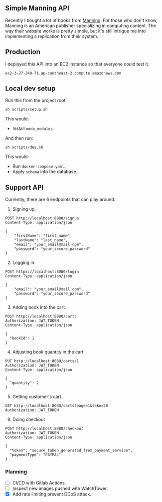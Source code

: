 ## Simple Manning API

Recently I bought a lot of books from [Manning](https://manning.com/). For those who don't know, Manning is an American publisher specializing in computing content. The way their website works is pretty simple, but it's still intrigue me into implementing a replication from their system.

## Production

I deployed this API into an EC2 instance so that everyone could test it.

```text
ec2-3-27-248-71.ap-southeast-2.compute.amazonaws.com
```

## Local dev setup

Run this from the project root:

```shell
sh scripts/setup.sh
```

This would:

- Install `node_modules`.

And then run:

```shell
sh scripts/dev.sh
```

This would:
- Run `docker-compose.yaml`.
- Apply `schema` into the database.


## Support API

Currently, there are 6 endpoints that can play around.

1. Signing up.

```http request
POST http://localhost:8080/signup
Content-Type: application/json

{
    "firstName": "first_name",
    "lastName": "last_name",
    "email": "your_email@mail.com",
    "password": "your_secure_password"
}
```

2. Logging in.

```http request
POST https://localhost:8080/login
Content-Type: application/json

{
    "email": "your_email@mail.com",
    "password": "your_secure_password"
}
```

3. Adding book into the cart.

```http request
POST http://localhost:8080/carts
Authorization: JWT_TOKEN
Content-Type: application/json

{
  "bookId": 1
}
```

4. Adjusting book quantity in the cart.

```http request
PUT http://localhost:8080/carts/1
Authorization: JWT_TOKEN
Content-Type: application/json

{
  "quantity": 2
}
```

5. Getting customer's cart.

```http request
GET http://localhost:8080/carts?page=1&take=20
Authorization: JWT_TOKEN
```

6. Doing checkout

```http request
POST http://localhost:8080/checkout
Authorization: JWT_TOKEN
Content-Type: application/json

{
  "token": "secure_token_generated_from_payment_service",
  "paymentType": "PAYPAL"
}
```

### Planning

- [ ] CI/CD with Gitlab Actions.
- [ ] Inspect new images pushed with WatchTower. 
- [x] Add rate limiting prevent DDoS attack.